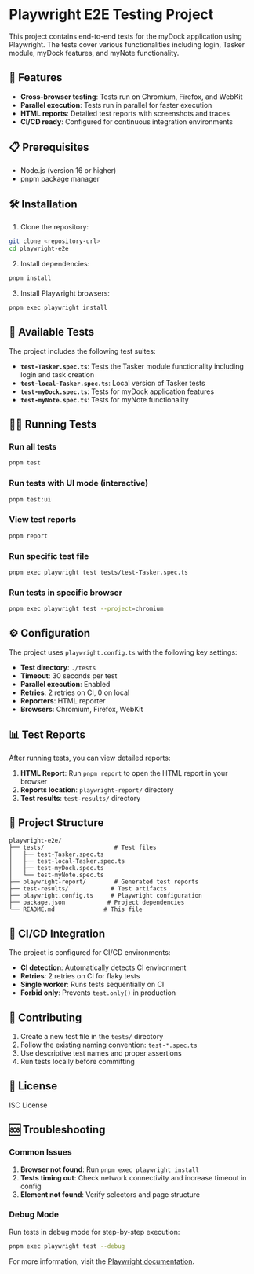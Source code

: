 # Playwright E2E Testing Project

This project contains end-to-end tests for the myDock application using Playwright. The tests cover various functionalities including login, Tasker module, myDock features, and myNote functionality.

## 🚀 Features

- **Cross-browser testing**: Tests run on Chromium, Firefox, and WebKit
- **Parallel execution**: Tests run in parallel for faster execution
- **HTML reports**: Detailed test reports with screenshots and traces
- **CI/CD ready**: Configured for continuous integration environments

## 📋 Prerequisites

- Node.js (version 16 or higher)
- pnpm package manager

## 🛠️ Installation

1. Clone the repository:
```bash
git clone <repository-url>
cd playwright-e2e
```

2. Install dependencies:
```bash
pnpm install
```

3. Install Playwright browsers:
```bash
pnpm exec playwright install
```

## 🧪 Available Tests

The project includes the following test suites:

- **`test-Tasker.spec.ts`**: Tests the Tasker module functionality including login and task creation
- **`test-local-Tasker.spec.ts`**: Local version of Tasker tests
- **`test-myDock.spec.ts`**: Tests for myDock application features
- **`test-myNote.spec.ts`**: Tests for myNote functionality

## 🏃‍♂️ Running Tests

### Run all tests
```bash
pnpm test
```

### Run tests with UI mode (interactive)
```bash
pnpm test:ui
```

### View test reports
```bash
pnpm report
```

### Run specific test file
```bash
pnpm exec playwright test tests/test-Tasker.spec.ts
```

### Run tests in specific browser
```bash
pnpm exec playwright test --project=chromium
```

## ⚙️ Configuration

The project uses `playwright.config.ts` with the following key settings:

- **Test directory**: `./tests`
- **Timeout**: 30 seconds per test
- **Parallel execution**: Enabled
- **Retries**: 2 retries on CI, 0 on local
- **Reporters**: HTML reporter
- **Browsers**: Chromium, Firefox, WebKit

## 📊 Test Reports

After running tests, you can view detailed reports:

1. **HTML Report**: Run `pnpm report` to open the HTML report in your browser
2. **Reports location**: `playwright-report/` directory
3. **Test results**: `test-results/` directory

## 🔧 Project Structure

```
playwright-e2e/
├── tests/                    # Test files
│   ├── test-Tasker.spec.ts
│   ├── test-local-Tasker.spec.ts
│   ├── test-myDock.spec.ts
│   └── test-myNote.spec.ts
├── playwright-report/        # Generated test reports
├── test-results/            # Test artifacts
├── playwright.config.ts     # Playwright configuration
├── package.json            # Project dependencies
└── README.md              # This file
```

## 🚀 CI/CD Integration

The project is configured for CI/CD environments:

- **CI detection**: Automatically detects CI environment
- **Retries**: 2 retries on CI for flaky tests
- **Single worker**: Runs tests sequentially on CI
- **Forbid only**: Prevents `test.only()` in production

## 🤝 Contributing

1. Create a new test file in the `tests/` directory
2. Follow the existing naming convention: `test-*.spec.ts`
3. Use descriptive test names and proper assertions
4. Run tests locally before committing

## 📄 License

ISC License

## 🆘 Troubleshooting

### Common Issues

1. **Browser not found**: Run `pnpm exec playwright install`
2. **Tests timing out**: Check network connectivity and increase timeout in config
3. **Element not found**: Verify selectors and page structure

### Debug Mode

Run tests in debug mode for step-by-step execution:
```bash
pnpm exec playwright test --debug
```

For more information, visit the [Playwright documentation](https://playwright.dev/). 